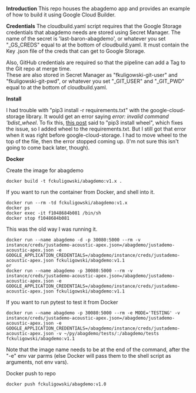 **Introduction**
This repo houses the abagdemo app and provides an example of how to build it using Google Cloud Builder.

**Credentials**
The cloudbuild.yaml script requires that the Google Storage credentials that abagdemo needs are stored using Secret Manager.
The name of the secret is 'last-baron-abagdemo', or whatever you set "_GS_CREDS" equal to at the bottom of cloudbuild.yaml.
It must contain the Key .json file of the creds that can get to Google Storage.

Also, GitHub credentials are required so that the pipeline can add a Tag to the Git repo at merge time.  
These are also stored in Secret Manager as "fkuligowski-git-user" and "fkuligowski-git-pwd", or whatever you set "_GIT_USER" and "_GIT_PWD" equal to at the bottom of cloudbuild.yaml.  

**Install**

I had trouble with "pip3 install -r requirements.txt" with the google-cloud-storage library. It would get an error saying *error: invalid command 'bdist_wheel*. To fix this, [this post](https://stackoverflow.com/questions/34819221/why-is-python-setup-py-saying-invalid-command-bdist-wheel-on-travis-ci) said to "pip3 install wheel", which fixes the issue, so I added wheel to the requirements.txt. But I still got that error when it was right before google-cloud-storage. I had to move wheel to the top of the file, then the error stopped coming up. (I'm not sure this isn't going to come back later, though).

**Docker**

Create the image for abagdemo

```
docker build -t fckuligowski/abagdemo:v1.x .
```

If you want to run the container from Docker, and shell into it.
```
docker run --rm -td fckuligowski/abagdemo:v1.x 
docker ps
docker exec -it f1048684b081 /bin/sh
docker stop f1048684b081
```

This was the old way I was running it.

```
docker run --name abagdemo -d -p 30080:5000 --rm -v instance/creds/justademo-acoustic-apex.json=/abagdemo/justademo-acoustic-apex.json -e GOOGLE_APPLICATION_CREDENTIALS=/abagdemo/instance/creds/justademo-acoustic-apex.json fckuligowski/abagdemo:v1.1
or
docker run --name abagdemo -p 30080:5000 --rm -v instance/creds/justademo-acoustic-apex.json=/abagdemo/justademo-acoustic-apex.json -e GOOGLE_APPLICATION_CREDENTIALS=/abagdemo/instance/creds/justademo-acoustic-apex.json fckuligowski/abagdemo:v1.1
```
If you want to run pytest to test it from Docker
```
docker run --name abagdemo -p 30080:5000 --rm -e MODE='TESTING' -v instance/creds/justademo-acoustic-apex.json=/abagdemo/justademo-acoustic-apex.json -e GOOGLE_APPLICATION_CREDENTIALS=/abagdemo/instance/creds/justademo-acoustic-apex.json -v ~/py/abagdemo/tests/:/abagdemo/tests fckuligowski/abagdemo:v1.1
```
Note that the image name needs to be at the end of the command, after the "-e" env var parms (else Docker will pass them to the shell script as arguments, not env vars).

Docker push to repo

```
docker push fckuligowski/abagdemo:v1.0
```

